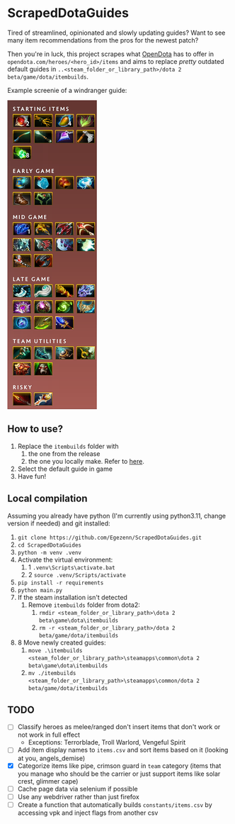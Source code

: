 # ScrapedDotaGuides

Tired of streamlined, opinionated and slowly updating guides? Want to see many item recommendations from the pros for the newest patch?

Then you're in luck, this project scrapes what [OpenDota](https://www.opendota.com) has to offer in `opendota.com/heroes/<hero_id>/items` and aims to replace *pretty* outdated default guides in `..<steam_folder_or_library_path>/dota 2 beta/game/dota/itembuilds`.

Example screenie of a windranger guide:

![example](assets/image.png)

## How to use?

1. Replace the `itembuilds` folder with
    1. the one from the release
    2. the one you locally make. Refer to [here](#local-installation).
2. Select the default guide in game
3. Have fun!

## Local compilation

Assuming you already have python (I'm currently using python3.11, change version if needed) and git installed:

1. `git clone https://github.com/Egezenn/ScrapedDotaGuides.git`
2. `cd ScrapedDotaGuides`
3. `python -m venv .venv`
4. Activate the virtual environment:
   1. 1 `.venv\Scripts\activate.bat`
   2. 2 `source .venv/Scripts/activate`
5. `pip install -r requirements`
6. `python main.py`
7. If the steam installation isn't detected
    1. Remove `itembuilds` folder from dota2:
        1. `rmdir <steam_folder_or_library_path>\dota 2 beta\game\dota\itembuilds`
        2. `rm -r <steam_folder_or_library_path>/dota 2 beta/game/dota/itembuilds`
8. 8 Move newly created guides:
   1. `move .\itembuilds <steam_folder_or_library_path>\steamapps\common\dota 2 beta\game\dota\itembuilds`
   2. `mv ./itembuilds <steam_folder_or_library_path>\steamapps\common/dota 2 beta/game/dota/itembuilds`

## TODO

- [ ] Classify heroes as melee/ranged don't insert items that don't work or not work in full effect
  - Exceptions: Terrorblade, Troll Warlord, Vengeful Spirit
- [ ] Add item display names to `items.csv` and sort items based on it (looking at you, angels_demise)
- [x] Categorize items like pipe, crimson guard in `team` category (items that you manage who should be the carrier or just support items like solar crest, glimmer cape)
- [ ] Cache page data via selenium if possible
- [ ] Use any webdriver rather than just firefox
- [ ] Create a function that automatically builds `constants/items.csv` by accessing vpk and inject flags from another csv
